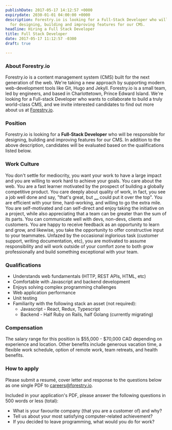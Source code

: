 ```yaml
---
publishDate: 2017-05-17 14:12:57 +0000
expirydate: 2030-01-01 04:00:00 +0000
description: Forestry.io is looking for a Full-Stack Developer who will be responsible
  for designing, building and improving features for our CMS.
headline: Hiring a Full Stack Developer
title: Full Stack Developer
date: 2017-05-17 11:12:57 -0300
draft: true

---
```

### About Forestry.io

Forestry.io is a content management system (CMS) built for the next generation of the web. We're taking a new approach by supporting modern web-development tools like Git, Hugo and Jekyll. Forestry.io is a small team, led by engineers, and based in Charlottetown, Prince Edward Island. We're looking for a Full-stack Developer who wants to collaborate to build a truly world-class CMS, and we invite interested candidates to find out more about us at [Forestry.io](https://forestry.io).

### Position

Forestry.io is looking for a **Full-Stack Developer** who will be responsible for designing, building and improving features for our CMS. In addition to the above description, candidates will be evaluated based on the qualifications listed below.

### Work Culture

You don't settle for mediocrity, you want your work to have a large impact and you are willing to work hard to achieve your goals. You care about the web. You are a fast learner motivated by the prospect of building a globally competitive product. You care deeply about quality of work, in fact, you see a job well done and say, "that's great, but **\_\_** could put it over the top". You are efficient with your time, hard-working, and willing to go the extra mile. You are self-motivated and can self-direct and enjoy taking the initiative on a project, while also appreciating that a team can be greater than the sum of its parts. You can communicate well with devs, non-devs, clients and customers. You are happy to receive feedback as an opportunity to learn and grow, and likewise, you take the opportunity to offer constructive input to your teammates. Unfazed by the occasional inglorious task (customer support, writing documentation, etc), you are motivated to assume responsibility and will work outside of your comfort zone to both grow professionally and build something exceptional with your team.

### Qualifications

* Understands web fundamentals (HTTP, REST APIs, HTML, etc)
* Comfortable with Javascript and backend development
* Enjoys solving complex programming challenges
* Web application performance
* Unit testing
* Familiarity with the following stack an asset (not required):
  * Javascript - React, Redux, Typescript
  * Backend - Half Ruby on Rails, half Golang (currently migrating)

### Compensation

The salary range for this position is $55,000 - $70,000 CAD depending on experience and location. Other benefits include generous vacation time, a flexible work schedule, option of remote work, team retreats, and health benefits.

### How to apply

Please submit a resumé, cover letter and response to the questions below as one single PDF to [careers@forestry.io](mailto:careers@forestry.io).

Included in your application's PDF, please answer the following questions in 500 words or less (total):

* What is your favourite company (that you are a customer of) and why?
* Tell us about your most satisfying computer-related achievement?
* If you decided to leave programming, what would you do for work?
